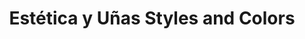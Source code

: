 ---
title: "Estética y Uñas Styles and Colors"
url: /guayaquil/estetica-y-unas-styles-and-colors/
shop: Kosmetik
---